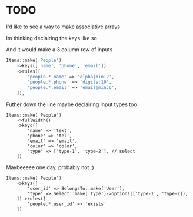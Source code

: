 # TODO

I'd like to see a way to make associative arrays

Im thinking declairing the keys like so

And it would make a 3 column row of inputs

```php
Items::make('People')
    ->keys(['name', 'phone', 'email'])
    ->rules([
        'people.*.name' => 'alpha|min:2',
        'people.*.phone' => 'digits:10',
        'people.*.email' => 'email|min:6',
    ]),
```

Futher down the line maybe declairing input types too

```
Items::make('People')
    ->fullWidth()
    ->keys([
        'name' => 'text',
        'phone' => 'tel',
        'email' => 'email',
        'color' => 'color',
        'type' => ['type-1', 'type-2'], // select
    ])
```

Maybeeeee one day, probably not :)

```
Items::make('People')
    ->keys([
        'user_id' => BelongsTo::make('User'),
        'type' => Select::make('Type')->options(['type-1', 'type-2]),
    ])->rules([
        'people.*.user_id' => 'exists'
    ])
```